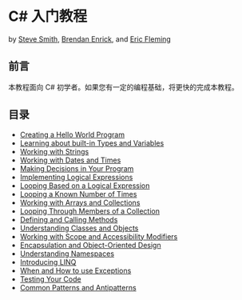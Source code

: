 # C# 入门教程
by [Steve Smith](http://deviq.com/me/steve-smith), [Brendan Enrick](http://deviq.com/me/brendan-enrick), and [Eric Fleming](http://deviq.com/me/eric-fleming)

## 前言

本教程面向 C# 初学者。如果您有一定的编程基础，将更快的完成本教程。

## 目录

- [Creating a Hello World Program](hello-world.md)
- [Learning about built-in Types and Variables](types-variables.md)
- [Working with Strings](strings.md)
- [Working with Dates and Times](datetimes.md)
- [Making Decisions in Your Program](making-decisions.md)
- [Implementing Logical Expressions](logical-expressions.md)
- [Looping Based on a Logical Expression](looping-logical-expression.md)
- [Looping a Known Number of Times](for-loops.md)
- [Working with Arrays and Collections](arrays-collections.md)
- [Looping Through Members of a Collection](looping-collections.md)
- [Defining and Calling Methods](methods.md)
- [Understanding Classes and Objects](classes-objects.md)
- [Working with Scope and Accessibility Modifiers](scope-accessibility.md)
- [Encapsulation and Object-Oriented Design](encapsulation-oop.md)
- [Understanding Namespaces](namespaces.md)
- [Introducing LINQ](linq.md)
- [When and How to use Exceptions](exceptions.md)
- [Testing Your Code](testing.md)
- [Common Patterns and Antipatterns](patterns-antipatterns.md)

<!-- [Installing .NET and Tools](writing-your-first.md) -->
<!-- [Types and Variables w/Console.ReadLine](types-variables-user-input.md) -->
<!-- [Troubleshooting](troubleshooting.md) -->
